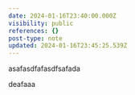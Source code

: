 ```yaml
---
date: 2024-01-16T23:40:00.000Z
visibility: public
references: {}
post-type: note
updated: 2024-01-16T23:45:25.539Z
---
```


asafasdfafasdfsafada

deafaaa
